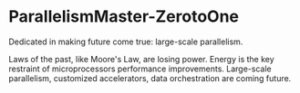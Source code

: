 # ParallelismMaster-ZerotoOne
Dedicated in making future come true: large-scale parallelism. 


Laws of the past, like Moore's Law, are losing power. Energy is the key restraint of microprocessors performance improvements. Large-scale parallelism, customized accelerators, data orchestration are coming future. 

